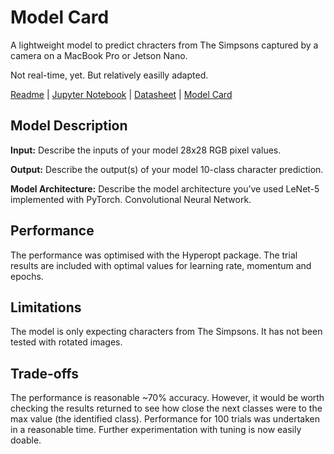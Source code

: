 # Model Card

A lightweight model to predict chracters from The Simpsons captured by a camera on a MacBook Pro or Jetson Nano.

Not real-time, yet. But relatively easilly adapted.

[Readme](README.md) | [Jupyter Notebook](portfolio-project-submission.ipynb) | [Datasheet](data_sheet.md) | [Model Card](model_card.md)

## Model Description

**Input:** Describe the inputs of your model 
28x28 RGB pixel values.

**Output:** Describe the output(s) of your model
10-class character prediction.

**Model Architecture:** Describe the model architecture you’ve used
LeNet-5 implemented with PyTorch. Convolutional Neural Network.

## Performance

The performance was optimised with the Hyperopt package. The trial results are included with optimal values for learning rate, momentum and epochs.

## Limitations

The model is only expecting characters from The Simpsons. It has not been tested with rotated images.

## Trade-offs

The performance is reasonable ~70% accuracy. However, it would be worth checking the results returned to see how close the next classes were to the max value (the identified class). Performance for 100 trials was undertaken in a reasonable time. Further experimentation with tuning is now easily doable.
